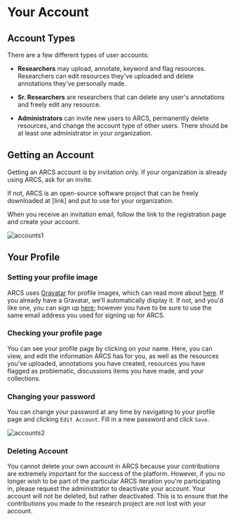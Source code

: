 Your Account
============

Account Types
-------------
There are a few different types of user accounts:

* **Researchers** may upload, annotate, keyword and flag resources. Researchers
  can edit resources they've uploaded and delete annotations they've personally
  made.

* **Sr. Researchers** are researchers that can delete any user's annotations and
  freely edit any resource.

* **Administrators** can invite new users to ARCS, permanently delete
  resources, and change the account type of other users. There should be at
  least one administrator in your organization.

Getting an Account
------------------
Getting an ARCS account is by invitation only. If your organization is already 
using ARCS, ask for an invite.

If not, ARCS is an open-source software project that can be freely downloaded at
[link] and put to use for your organization.

When you receive an invitation email, follow the link to the registration page
and create your account.

![accounts1](../img/docs/registration.png)

Your Profile
------------

### Setting your profile image
ARCS uses [Gravatar][1] for profile images, which can read more about
[here][1].  If you already have a Gravatar, we'll automatically display it. If
not, and you'd like one, you can sign up [here][1]; however you have to be sure
to use the same email address you used for signing up for ARCS.

### Checking your profile page
You can see your profile page by clicking on your name. Here, you can view, and edit the information ARCS has for you, as well as the resources you’ve uploaded, annotations you have created, resources you have flagged as problematic, discussions items you have made, and your collections.

### Changing your password
You can change your password at any time by navigating to your profile page and
clicking `Edit Account`. Fill in a new password and click `Save`.

![accounts2](../img/docs/editing-account.png)

### Deleting Account
You cannot delete your own account in ARCS because your contributions are
extremely important for the success of the platform. However, if you no longer
wish to be part of the particular ARCS iteration you're participating in,
please request the administrator to deactivate your account. Your account will
not be deleted, but rather deactivated. This is to ensure that the
contributions you made to the research project are not lost with your account. 

[1]:http://en.gravatar.com/
